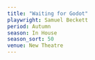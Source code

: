 ```yaml
---
title: "Waiting for Godot"
playwright: Samuel Beckett
period: Autumn
season: In House
season_sort: 50
venue: New Theatre
---
```


